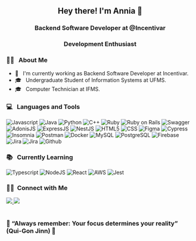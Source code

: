 <h2 align="center">Hey there! I'm Annia 👋</h2>
<h3 align="center">Backend Software Developer at @Incentivar</h3> 
<h3 align="center">Development Enthusiast</h3>

<div align="left">
  <h3>👨‍💻 &nbsp; About Me</h3>

  - 💼 &nbsp; I'm currently working as Backend Software Developer at Incentivar.
  - 🎓 &nbsp; Undergraduate Student of Information Systems at UFMS.
  - 🎓 &nbsp; Computer Technician at IFMS.
</div>

<div>
  <h3> 💻 &nbsp; Languages and Tools </h3>
  <p>
    <img 
      src="https://img.shields.io/badge/JavaScript-323330?style=for-the-badge&logo=javascript&logoColor=F7DF1E"
      alt="Javascript"/>
    <img 
      src="https://img.shields.io/badge/Java-ED8B00?style=for-the-badge&logo=java&logoColor=white"
      alt="Java"/>
    <img 
      src="https://img.shields.io/badge/Python-3776AB?style=for-the-badge&logo=python&logoColor=white"
      alt="Python"/>
    <img 
      src="https://img.shields.io/badge/C++-00599C?style=for-the-badge&logo=C%2B%2B&logoColor=white"
      alt="C++"/>
    <img 
      src="https://img.shields.io/badge/Ruby-CC342D?style=for-the-badge&logo=ruby&logoColor=white"
      alt="Ruby"/>
    <img 
      src="https://img.shields.io/badge/Ruby_on_Rails-CC0000?style=for-the-badge&logo=ruby-on-rails&logoColor=white"
      alt="Ruby on Rails"/>
    <img 
      src="https://img.shields.io/badge/-Swagger-%23Clojure?style=for-the-badge&logo=swagger&logoColor=white"
      alt="Swagger"/>
    <img 
      src="https://img.shields.io/badge/adonisjs-%23220052.svg?style=for-the-badge&logo=adonisjs&logoColor=white"
      alt="AdonisJS"/>
    <img 
      src="https://img.shields.io/badge/express.js-%23404d59.svg?style=for-the-badge&logo=express&logoColor=%2361DAFB"
      alt="ExpressJS"/>
    <img 
      src="https://img.shields.io/badge/nestjs-%23E0234E.svg?style=for-the-badge&logo=nestjs&logoColor=white"
      alt="NestJS"/>
    <img
      src="https://img.shields.io/badge/html5-%23E34F26.svg?style=for-the-badge&logo=html5&logoColor=white"
      alt="HTML5"/>
    <img 
      src="https://img.shields.io/badge/css3-%231572B6.svg?style=for-the-badge&logo=css3&logoColor=white"
      alt="CSS"/>
    <img 
      src="https://img.shields.io/badge/figma-%23F24E1E.svg?style=for-the-badge&logo=figma&logoColor=white"
      alt="Figma"/>
    <img 
      src="https://img.shields.io/badge/Cypress-17202C?style=for-the-badge&logo=cypress&logoColor=white"
      alt="Cypress"/>
    <img 
      src="https://img.shields.io/badge/Insomnia-black?style=for-the-badge&logo=insomnia&logoColor=5849BE"
      alt="Insomnia"/>
    <img 
      src="https://img.shields.io/badge/Postman-FF6C37?style=for-the-badge&logo=postman&logoColor=white"
      alt="Postman"/>
    <img
      src="https://img.shields.io/badge/docker-%230db7ed.svg?style=for-the-badge&logo=docker&logoColor=white"
      alt="Docker"/>
    <img
      src="https://img.shields.io/badge/mysql-%2300f.svg?style=for-the-badge&logo=mysql&logoColor=white"
      alt="MySQL"/>
    <img
      src="https://img.shields.io/badge/postgres-%23316192.svg?style=for-the-badge&logo=postgresql&logoColor=white"
      alt="PostgreSQL"/>
    <img 
      src="https://img.shields.io/badge/firebase-%23039BE5.svg?style=for-the-badge&logo=firebase"
      alt="Firebase"/>
    <img
      src="https://img.shields.io/badge/jira-%230A0FFF.svg?style=for-the-badge&logo=jira&logoColor=white"
      alt="Jira"/>
    <img
      src="https://img.shields.io/badge/Git-F05032?style=for-the-badge&logo=git&logoColor=white"
      alt="Jira"/>
    <img
      src="https://img.shields.io/badge/GitHub-100000?style=for-the-badge&logo=github&logoColor=white"
      alt="Github"/>
    
  </p>

  <h3> 📚 &nbsp; Currently Learning</h3>
  <p>
    <img
      src="https://img.shields.io/badge/TypeScript-007ACC?style=for-the-badge&logo=typescript&logoColor=white"
      alt="Typescript"/>
    <img
      src="https://img.shields.io/badge/Node.js-339933?style=for-the-badge&logo=nodedotjs&logoColor=white"
      alt="NodeJS"/>
    <img 
      src="https://img.shields.io/badge/react-%2320232a.svg?style=for-the-badge&logo=react&logoColor=%2361DAFB"
      alt="React"/>
    <img 
      src="https://img.shields.io/badge/AWS-%23FF9900.svg?style=for-the-badge&logo=amazon-aws&logoColor=white"
      alt="AWS"/>
    <img 
      src="https://img.shields.io/badge/Jest-C21325?style=for-the-badge&logo=jest&logoColor=white" 
      alt="Jest"/>
  </p>
</div>

<div>
  <h3> 🤝🏻 &nbsp;Connect with Me </h3>
  <a href="https://www.linkedin.com/in/anniasebold/" target="_blank">
    <img src="https://img.shields.io/badge/-LinkedIn-%230077B5?style=for-the-badge&logo=linkedin&logoColor=white" target="_blank">
  </a> 
  <a href="https://www.instagram.com/anniasebold/" target="_blank">
    <img src="https://img.shields.io/badge/Instagram-E4405F?style=for-the-badge&logo=instagram&logoColor=white" target="_blank"/>
  </a>
</div>

<br />
<div>
  <h3>🚀 “Always remember: Your focus determines your reality” (Qui-Gon Jinn) 🚀</h3>
</div>
